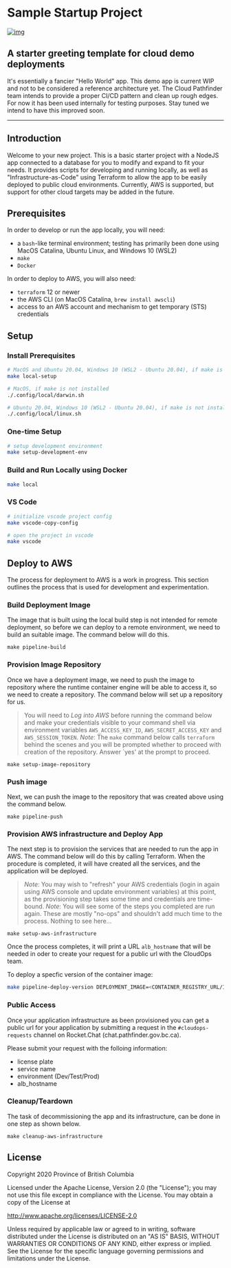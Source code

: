 # Sample Startup Project

[![img](https://img.shields.io/badge/Lifecycle-Experimental-339999)](https://github.com/bcgov/repomountie/blob/master/doc/lifecycle-badges.md)

## A starter greeting template for cloud demo deployments

It's essentially a fancier "Hello World" app. This demo app is current WIP and not to be considered a reference architecture yet. The Cloud Pathfinder team intends to provide a proper CI/CD pattern and clean up rough edges. For now it has been used internally for testing purposes. Stay tuned we intend to have this improved soon.

---

## Introduction

Welcome to your new project. This is a basic starter project with a NodeJS app connected to a database for you to modify and expand to fit your needs. It provides scripts for developing and running locally, as well as "Infrastructure-as-Code" using Terraform to allow the app to be easily deployed to public cloud environments. Currently, AWS is supported, but support for other cloud targets may be added in the future.

## Prerequisites

In order to develop or run the app locally, you will need:

- a `bash`-like terminal environment; testing has primarily been done using MacOS Catalina, Ubuntu Linux, and Windows 10 (WSL2)
- `make`
- `Docker`

In order to deploy to AWS, you will also need:

- `terraform` 12 or newer
- the AWS CLI (on MacOS Catalina, `brew install awscli`)
- access to an AWS account and mechanism to get temporary (STS) credentials

## Setup

### Install Prerequisites

```bash
# MacOS and Ubuntu 20.04, Windows 10 (WSL2 - Ubuntu 20.04), if make is installed
make local-setup
```

```bash
# MacOS, if make is not installed
./.config/local/darwin.sh
```

```bash
# Ubuntu 20.04, Windows 10 (WSL2 - Ubuntu 20.04), if make is not installed
./.config/local/linux.sh
```

### One-time Setup

```bash
# setup development environment
make setup-development-env
```

### Build and Run Locally using Docker

```bash
make local
```

### VS Code

```bash
# initialize vscode project config
make vscode-copy-config
```

```bash
# open the project in vscode
make vscode
```

## Deploy to AWS

The process for deployment to AWS is a work in progress. This section outlines the process that is used for development and experimentation.

### Build Deployment Image

The image that is built using the local build step is not intended for remote deployment, so before we can deploy to a remote environment, we need to build an suitable image. The command below will do this.

```shell script
make pipeline-build
```

### Provision Image Repository

Once we have a deployment image, we need to push the image to repository where the runtime container engine will be able to access it, so we need to create a repository. The command below will set up a repository for us.

> You will need to _Log into AWS_ before running the command below and make your credentials visible to your command shell via environment variables `AWS_ACCESS_KEY_ID`, `AWS_SECRET_ACCESS_KEY` and `AWS_SESSION_TOKEN`.
> _Note_: The `make` command below calls `terraform` behind the scenes and you will be prompted whether to proceed with creation of the repository. Answer `yes' at the prompt to proceed.

```shell script
make setup-image-repository
```

### Push image

Next, we can push the image to the repository that was created above using the command below.

```shell script
make pipeline-push
```

### Provision AWS infrastructure and Deploy App

The next step is to provision the services that are needed to run the app in AWS. The command below will do this by calling Terraform. When the procedure is completed, it will have created all the services, and the application will be deployed.

> _Note_: You may wish to "refresh" your AWS credentials (login in again using AWS console and update environment variables) at this point, as the provisioning step takes some time and credentials are time-bound.
> _Note_: You will see some of the steps you completed are run again. These are mostly "no-ops" and shouldn't add much time to the process. Nothing to see here...

```shell script
make setup-aws-infrastructure
```

Once the process completes, it will print a URL `alb_hostname` that will be needed in oder to create your request for a public url with the CloudOps team.

To deploy a specfic version of the container image:

```bash
make pipeline-deploy-version DEPLOYMENT_IMAGE=<CONTAINER_REGISTRY_URL/IMAGE_NAME:TAG>
```

### Public Access

Once your application infrastructure as been provisioned you can get a public url for your application by submitting a request in the `#cloudops-requests` channel on Rocket.Chat (chat.pathfinder.gov.bc.ca).

Please submit your request with the folloing information:

- license plate
- service name
- environment (Dev/Test/Prod)
- alb_hostname

### Cleanup/Teardown

The task of decommissioning the app and its infrastructure, can be done in one step as shown below.

```shell script
make cleanup-aws-infrastructure
```

## License

Copyright 2020 Province of British Columbia

Licensed under the Apache License, Version 2.0 (the "License");
you may not use this file except in compliance with the License.
You may obtain a copy of the License at

<http://www.apache.org/licenses/LICENSE-2.0>

Unless required by applicable law or agreed to in writing, software
distributed under the License is distributed on an "AS IS" BASIS,
WITHOUT WARRANTIES OR CONDITIONS OF ANY KIND, either express or implied.
See the License for the specific language governing permissions and
limitations under the License.
